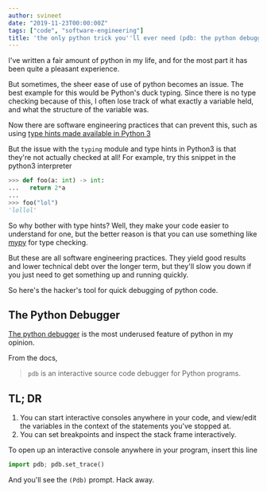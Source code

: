 ```yaml
---
author: svineet
date: "2019-11-23T00:00:00Z"
tags: ["code", "software-engineering"]
title: 'the only python trick you''ll ever need (pdb: the python debugger)'
---
```


I've written a fair amount of python in my life, and for the most part
it has been quite a pleasant experience.

But sometimes, the sheer ease of use of python becomes an issue.
The best example for this would be Python's duck typing. Since there
is no type checking because of this, I often lose track of what exactly
a variable held, and what the structure of the variable was.

Now there are software engineering practices that can prevent this,
such as using [type hints made available in Python 3](https://docs.python.org/3/library/typing.html)

But the issue with the `typing` module and type hints in Python3 is
that they're not actually checked at all! For example, try this snippet
in the python3 interpreter

```python
>>> def foo(a: int) -> int:
...   return 2*a
... 
>>> foo("lol")
'lollol'
```

So why bother with type hints? Well, they make your code easier to understand for one, but
the better reason is that you can use something like [mypy](http://mypy-lang.org/) for
type checking.

But these are all software engineering practices. They yield good results and lower
technical debt over the longer term, but they'll slow you down if you just need to get something
up and running quickly.

So here's the hacker's tool for quick debugging of python code.

The Python Debugger
-------------------

[The python debugger](https://docs.python.org/3/library/pdb.html) is the most underused
feature of python in my opinion.

From the docs,

> `pdb` is an interactive source code debugger for Python programs.

TL; DR
------

1. You can start interactive consoles anywhere in your code, and view/edit
the variables in the context of the statements you've stopped at.
2. You can set breakpoints and inspect the stack frame interactively.

To open up an interactive console anywhere in your program, insert this line
```python
import pdb; pdb.set_trace()
```

And you'll see the `(Pdb)` prompt. Hack away.


